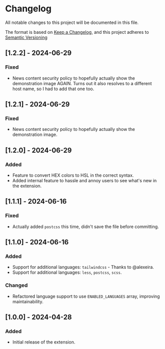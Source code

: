 # Changelog

All notable changes to this project will be documented in this file.

The format is based on [Keep a Changelog](https://keepachangelog.com/en/1.1.0/),
and this project adheres to [Semantic Versioning](https://semver.org/spec/v2.0.0.html)

## [1.2.2] - 2024-06-29

### Fixed

- News content security policy to hopefully actually show the demonstration image AGAIN. Turns out it also resolves to a different host name, so I had to add that one too.

## [1.2.1] - 2024-06-29

### Fixed

- News content security policy to hopefully actually show the demonstration image.

## [1.2.0] - 2024-06-29

### Added

- Feature to convert HEX colors to HSL in the correct syntax.
- Added internal feature to hassle and annoy users to see what's new in the extension.

## [1.1.1] - 2024-06-16

### Fixed

- Actually added `postcss` this time, didn't save the file before committing.

## [1.1.0] - 2024-06-16

### Added

- Support for additional languages: `tailwindcss` - Thanks to @alexeira.
- Support for additional languages: `less`, `postcss`, `scss`.

### Changed

- Refactored language support to use `ENABLED_LANGUAGES` array, improving maintainability.

## [1.0.0] - 2024-04-28

### Added

- Initial release of the extension.
